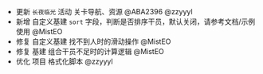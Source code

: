 - 更新 `长夜临光` 活动 关卡导航、资源 @ABA2396 @zzyyyl
- 新增 自定义基建 `sort` 字段，判断是否排序干员，默认关闭，请参考文档/示例使用 @MistEO
- 修复 自定义基建 找不到人时的滑动操作 @MistEO
- 修复 基建 组合干员不足时的计算逻辑 @MistEO
- 优化 项目 格式化脚本 @zzyyyl
